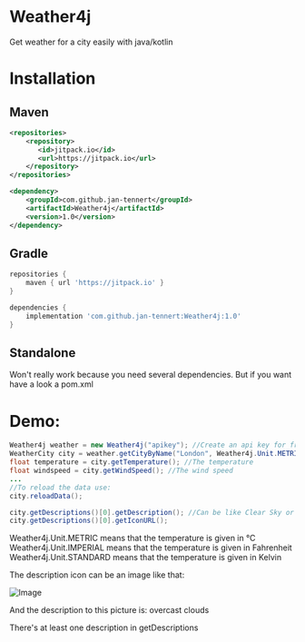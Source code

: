 # Weather4j

Get weather for a city easily with java/kotlin

# Installation

## Maven

```xml
<repositories>
	<repository>
	   <id>jitpack.io</id>
	   <url>https://jitpack.io</url>
	</repository>
</repositories>
```
```xml
<dependency>
	<groupId>com.github.jan-tennert</groupId>
	<artifactId>Weather4j</artifactId>
	<version>1.0</version>
</dependency>
```

## Gradle

```gradle
repositories {
	maven { url 'https://jitpack.io' }
}
```
```gradle
dependencies {
	implementation 'com.github.jan-tennert:Weather4j:1.0'
}
```

## Standalone

Won't really work because you need several dependencies. But if you want have a look a pom.xml

# Demo:

```java
Weather4j weather = new Weather4j("apikey"); //Create an api key for free at openweathermap.org/
WeatherCity city = weather.getCityByName("London", Weather4j.Unit.METRIC, "en");
float temperature = city.getTemperature(); //The temperature
float windspeed = city.getWindSpeed(); //The wind speed
...
//To reload the data use:
city.reloadData();

city.getDescriptions()[0].getDescription(); //Can be like Clear Sky or Klarer Himmel if you selected german
city.getDescriptions()[0].getIconURL();
```

Weather4j.Unit.METRIC means that the temperature is given in °C\
Weather4j.Unit.IMPERIAL means that the temperature is given in Fahrenheit\
Weather4j.Unit.STANDARD means that the temperature is given in Kelvin

The description icon can be an image like that:

![Image](http://openweathermap.org/img/w/04n.png) 

And the description to this picture is: overcast clouds

There's at least one description in getDescriptions
